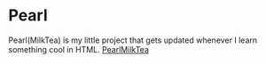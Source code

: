 # Pearl
Pearl(MilkTea) is my little project that gets updated whenever I learn something cool in HTML.
<a href="PearlMilkTea.html">PearlMilkTea</a>
